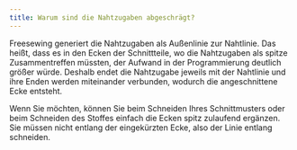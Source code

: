 ```yaml
---
title: Warum sind die Nahtzugaben abgeschrägt?
---
```


Freesewing generiert die Nahtzugaben als Außenlinie zur Nahtlinie. Das heißt, dass es in den Ecken der Schnittteile, wo die Nahtzugaben als spitze Zusammentreffen müssten, der Aufwand in der Programmierung deutlich größer würde. Deshalb endet die Nahtzugabe jeweils mit der Nahtlinie und ihre Enden werden miteinander verbunden, wodurch die angeschnittene Ecke entsteht.

Wenn Sie möchten, können Sie beim Schneiden Ihres Schnittmusters oder beim Schneiden des Stoffes einfach die Ecken spitz zulaufend ergänzen. Sie müssen nicht entlang der eingekürzten Ecke, also der Linie entlang schneiden. 


